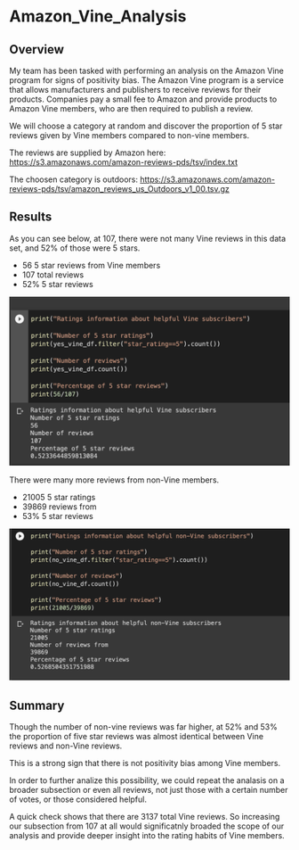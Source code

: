 # Amazon_Vine_Analysis

## Overview
My team has been tasked with performing an analysis on the Amazon Vine program for signs of positivity bias. The Amazon Vine program is a service that allows manufacturers and publishers to receive reviews for their products. Companies pay a small fee to Amazon and provide products to Amazon Vine members, who are then required to publish a review.

We will choose a category at random and discover the proportion of 5 star reviews given by Vine members compared to non-vine members.

The reviews are supplied by Amazon here:
https://s3.amazonaws.com/amazon-reviews-pds/tsv/index.txt

The choosen category is outdoors:
https://s3.amazonaws.com/amazon-reviews-pds/tsv/amazon_reviews_us_Outdoors_v1_00.tsv.gz

## Results

As you can see below, at 107, there were not many Vine reviews in this data set, and 52% of those were 5 stars.

- 56 5 star reviews from Vine members
- 107 total reviews
- 52% 5 star reviews

![Ratings from Vine members](https://github.com/Olibabba/Amazon_Vine_Analysis/blob/main/resources/Screen%20Shot%202022-07-15%20at%2010.22.44%20PM.png)

There were many more reviews from non-Vine members.

- 21005 5 star ratings
- 39869 reviews from
- 53% 5 star reviews

![Ratings from non-vine members](https://github.com/Olibabba/Amazon_Vine_Analysis/blob/main/resources/Screen%20Shot%202022-07-15%20at%2010.22.36%20PM.png)

## Summary

Though the number of non-vine reviews was far higher, at 52% and 53% the proportion of five star reviews was almost identical between Vine reviews and non-Vine reviews.

This is a strong sign that there is not positivity bias among Vine members.

In order to further analize this possibility, we could repeat the analasis on a broader subsection or even all reviews, not just those with a certain number of votes, or those considered helpful.

A quick check shows that there are 3137 total Vine reviews. So increasing our subsection from 107 at all would significatnly broaded the scope of our analysis and provide deeper insight into the rating habits of Vine members.